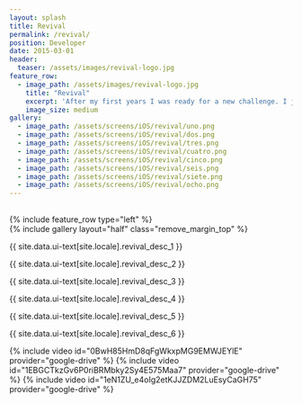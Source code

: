 ```yaml
---
layout: splash
title: Revival
permalink: /revival/
position: Developer
date: 2015-03-01
header:
  teaser: /assets/images/revival-logo.jpg
feature_row:
  - image_path: /assets/images/revival-logo.jpg
    title: "Revival"
    excerpt: 'After my first years I was ready for a new challenge. I joined Revival, a startup where I was in since it started. We were a team of five working in all aspects related our application. At Revival I was not only the **iOS developer**, we worked together taking decisions about the app usability, the product, new features ...'
    image_size: medium
gallery:
  - image_path: /assets/screens/iOS/revival/uno.png
  - image_path: /assets/screens/iOS/revival/dos.png
  - image_path: /assets/screens/iOS/revival/tres.png
  - image_path: /assets/screens/iOS/revival/cuatro.png
  - image_path: /assets/screens/iOS/revival/cinco.png
  - image_path: /assets/screens/iOS/revival/seis.png
  - image_path: /assets/screens/iOS/revival/siete.png
  - image_path: /assets/screens/iOS/revival/ocho.png
---
```


<div style="margin-top:30px;">
  {% include feature_row type="left" %}
  <div class="project-container left">
    <section class="page__content" itemprop="text">
      {% include gallery layout="half" class="remove_margin_top" %}
    </section>
  </div>
  <div class="project-container right">        
    <section class="page__content" itemprop="text">
      <p>{{ site.data.ui-text[site.locale].revival_desc_1 }}</p>
      <p>{{ site.data.ui-text[site.locale].revival_desc_2 }}</p>
      <p>{{ site.data.ui-text[site.locale].revival_desc_3 }}</p>
      <p>{{ site.data.ui-text[site.locale].revival_desc_4 }}</p>
      <p>{{ site.data.ui-text[site.locale].revival_desc_5 }}</p>
      <p>{{ site.data.ui-text[site.locale].revival_desc_6 }}</p>
    </section>         
  </div>
  {% include video id="0BwH85HmD8qFgWkxpMG9EMWJEYlE" provider="google-drive" %}
  {% include video id="1EBGCTkzGv6P0riBRMbky2Sy4E575Maa7" provider="google-drive" %}
  {% include video id="1eN1ZU_e4oIg2etKJJZDM2LuEsyCaGH75" provider="google-drive" %}
</div>